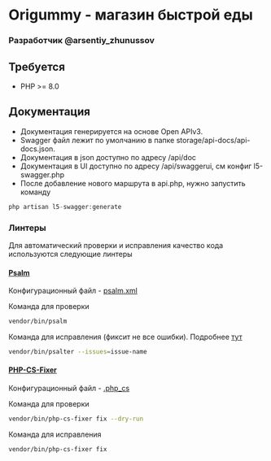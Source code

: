 # Origummy - магазин быстрой еды
### Разработчик @arsentiy_zhunussov

## Требуется
- PHP >= 8.0

## Документация
* Документация генерируется на основе Open APIv3. 
* Swagger файл лежит по умолчанию в папке storage/api-docs/api-docs.json.
* Документация в json доступно по адресу /api/doc
* Документация в UI доступно по адресу /api/swaggerui, см конфиг l5-swagger.php
* После добавление нового маршрута в api.php, нужно запустить команду
```php
php artisan l5-swagger:generate
```

### Линтеры

Для автоматический проверки и исправления качество кода используются следующие линтеры

#### [Psalm](https://psalm.dev/)

Конфигурационный файл - [psalm.xml](psalm.xml)
   
Команда для проверки

```sh
vendor/bin/psalm
```

Команда для исправления (фиксит не все ошибки). Подробнее [тут](https://psalm.dev/docs/manipulating_code/fixing/)

```sh
vendor/bin/psalter --issues=issue-name
```   
   
#### [PHP-CS-Fixer](https://github.com/FriendsOfPHP/PHP-CS-Fixer) 

Конфигурационный файл - [.php_cs](.php_cs)
   
Команда для проверки

```sh
vendor/bin/php-cs-fixer fix --dry-run
```

Команда для исправления

```sh
vendor/bin/php-cs-fixer fix
```
